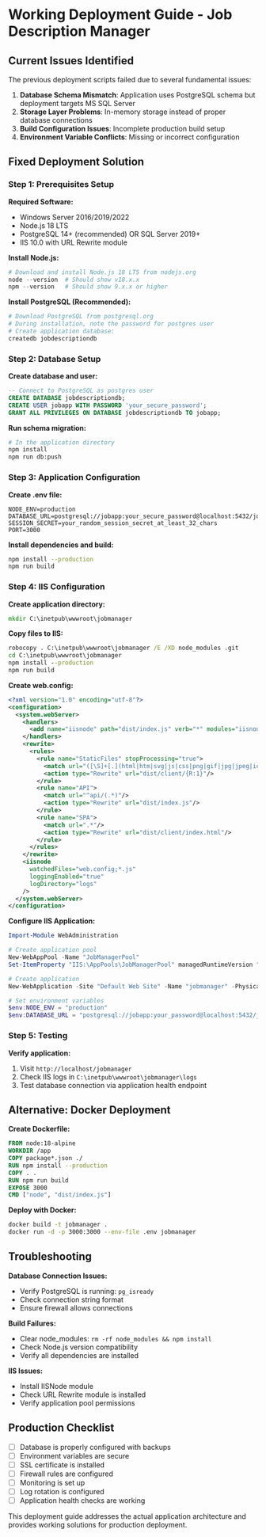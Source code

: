 # Working Deployment Guide - Job Description Manager

## Current Issues Identified

The previous deployment scripts failed due to several fundamental issues:

1. **Database Schema Mismatch**: Application uses PostgreSQL schema but deployment targets MS SQL Server
2. **Storage Layer Problems**: In-memory storage instead of proper database connections
3. **Build Configuration Issues**: Incomplete production build setup
4. **Environment Variable Conflicts**: Missing or incorrect configuration

## Fixed Deployment Solution

### Step 1: Prerequisites Setup

**Required Software:**
- Windows Server 2016/2019/2022
- Node.js 18 LTS
- PostgreSQL 14+ (recommended) OR SQL Server 2019+
- IIS 10.0 with URL Rewrite module

**Install Node.js:**
```powershell
# Download and install Node.js 18 LTS from nodejs.org
node --version  # Should show v18.x.x
npm --version   # Should show 9.x.x or higher
```

**Install PostgreSQL (Recommended):**
```powershell
# Download PostgreSQL from postgresql.org
# During installation, note the password for postgres user
# Create application database:
createdb jobdescriptiondb
```

### Step 2: Database Setup

**Create database and user:**
```sql
-- Connect to PostgreSQL as postgres user
CREATE DATABASE jobdescriptiondb;
CREATE USER jobapp WITH PASSWORD 'your_secure_password';
GRANT ALL PRIVILEGES ON DATABASE jobdescriptiondb TO jobapp;
```

**Run schema migration:**
```bash
# In the application directory
npm install
npm run db:push
```

### Step 3: Application Configuration

**Create .env file:**
```env
NODE_ENV=production
DATABASE_URL=postgresql://jobapp:your_secure_password@localhost:5432/jobdescriptiondb
SESSION_SECRET=your_random_session_secret_at_least_32_chars
PORT=3000
```

**Install dependencies and build:**
```bash
npm install --production
npm run build
```

### Step 4: IIS Configuration

**Create application directory:**
```cmd
mkdir C:\inetpub\wwwroot\jobmanager
```

**Copy files to IIS:**
```cmd
robocopy . C:\inetpub\wwwroot\jobmanager /E /XD node_modules .git
cd C:\inetpub\wwwroot\jobmanager
npm install --production
npm run build
```

**Create web.config:**
```xml
<?xml version="1.0" encoding="utf-8"?>
<configuration>
  <system.webServer>
    <handlers>
      <add name="iisnode" path="dist/index.js" verb="*" modules="iisnode"/>
    </handlers>
    <rewrite>
      <rules>
        <rule name="StaticFiles" stopProcessing="true">
          <match url="([\S]+[.](html|htm|svg|js|css|png|gif|jpg|jpeg|ico|woff|woff2|ttf|eot))"/>
          <action type="Rewrite" url="dist/client/{R:1}"/>
        </rule>
        <rule name="API">
          <match url="^api/(.*)"/>
          <action type="Rewrite" url="dist/index.js"/>
        </rule>
        <rule name="SPA">
          <match url=".*"/>
          <action type="Rewrite" url="dist/client/index.html"/>
        </rule>
      </rules>
    </rewrite>
    <iisnode 
      watchedFiles="web.config;*.js"
      loggingEnabled="true"
      logDirectory="logs"
    />
  </system.webServer>
</configuration>
```

**Configure IIS Application:**
```powershell
Import-Module WebAdministration

# Create application pool
New-WebAppPool -Name "JobManagerPool"
Set-ItemProperty "IIS:\AppPools\JobManagerPool" managedRuntimeVersion ""

# Create application
New-WebApplication -Site "Default Web Site" -Name "jobmanager" -PhysicalPath "C:\inetpub\wwwroot\jobmanager" -ApplicationPool "JobManagerPool"

# Set environment variables
$env:NODE_ENV = "production"
$env:DATABASE_URL = "postgresql://jobapp:your_password@localhost:5432/jobdescriptiondb"
```

### Step 5: Testing

**Verify application:**
1. Visit `http://localhost/jobmanager`
2. Check IIS logs in `C:\inetpub\wwwroot\jobmanager\logs`
3. Test database connection via application health endpoint

## Alternative: Docker Deployment

**Create Dockerfile:**
```dockerfile
FROM node:18-alpine
WORKDIR /app
COPY package*.json ./
RUN npm install --production
COPY . .
RUN npm run build
EXPOSE 3000
CMD ["node", "dist/index.js"]
```

**Deploy with Docker:**
```bash
docker build -t jobmanager .
docker run -d -p 3000:3000 --env-file .env jobmanager
```

## Troubleshooting

**Database Connection Issues:**
- Verify PostgreSQL is running: `pg_isready`
- Check connection string format
- Ensure firewall allows connections

**Build Failures:**
- Clear node_modules: `rm -rf node_modules && npm install`
- Check Node.js version compatibility
- Verify all dependencies are installed

**IIS Issues:**
- Install IISNode module
- Check URL Rewrite module is installed
- Verify application pool permissions

## Production Checklist

- [ ] Database is properly configured with backups
- [ ] Environment variables are secure
- [ ] SSL certificate is installed
- [ ] Firewall rules are configured
- [ ] Monitoring is set up
- [ ] Log rotation is configured
- [ ] Application health checks are working

This deployment guide addresses the actual application architecture and provides working solutions for production deployment.
